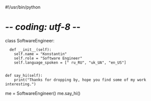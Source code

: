 #!/usr/bin/python
# -*- coding: utf-8 -*-


class SoftwareEngineer:

      def __init__(self):
        self.name = "Konstantin"
        self.role = "Software Engineer"
        self.language_spoken = [" ru_RU", "uk_UA", "en_US"]


    def say_hi(self):
        print("Thanks for dropping by, hope you find some of my work interesting.")


me = SoftwareEngineer()
me.say_hi()
